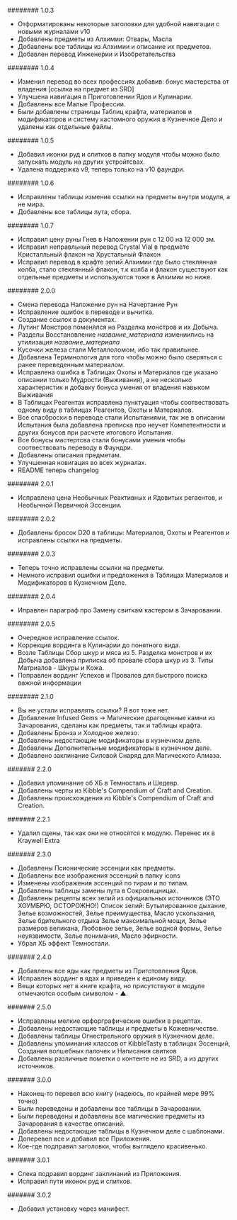 ######## 1.0.3
* Отформатированы некоторые заголовки для удобной навигации с новыми журналами v10
* Добавлены предметы из Алхимии: Отвары, Масла
* Добавлены все таблицы из Алхимии и описание их предметов.
* Добавлен перевод Инженерии и Изобретательства

######## 1.0.4
* Изменил перевод во всех профессиях добавив: бонус мастерства от владения [ссылка на предмет из SRD]
* Улучшена навигация в Приготовлении Ядов и Кулинарии.
* Добавлены все Малые Профессии.
* Были добавлены страницы Таблиц крафта, материалов и модификаторов и систему кастомного оружия в Кузнечное Дело
и удалены как отдельные файлы.

######## 1.0.5
* Добавил иконки руд и слитков в папку модуля чтобы можно было запускать модуль на других устройтсвах.
* Удалена поддержка v9, теперь только на v10 фаундри.

######## 1.0.6
* Исправлены таблицы изменив ссылки на предметы внутри модуля, а не мира.
* Добавлены все таблицы лута, сбора.

######## 1.0.7
* Исправил цену руны Гнев в Наложении рун с 12 00 на 12 000 зм.
* Исправил неправльный перевод Crystal Vial в предмете Кристалльный флакон на Хрустальный Флакон
* Исправил перевод в крафте зелий Алхимии где было стеклянная колба, стало стеклянный флакон, т.к колба и флакон существуют как
  отдельные предметы и используются тоже в Алхимии но ниже.

######## 2.0.0
* Смена перевода Наложение рун на Начертание Рун
* Исправление ошибок в переводе и вычитка.
* Создание ссылок в документах.
* Лутинг Монстров поменялся на Разделка монстров и их Добыча.
* Разделы Восстановление *название_материала* измениились на утилизация *название_материала*
* Кусочки железа стали Металлоломом, ибо так правильнее.
* Добавлена Терминология для того чтобы можно было сверяться с ранее переведенным материалом.
* Исправлена ошибка в Таблицах Охоты и Материалов где указано описании только Мудрости (Выживания), а не несколько характеристик
  и добавку бонуса умения от владения навыком Выживания
* В Таблицах Реагентах исправлена пунктуация чтобы соотвествовать одному виду в таблицах Реагентов, Охоты и Материалов.
* Все спасброски в переводе стали Испытаниями, так же в описании Испытания была добавлена преписка про неучет Компетентности и
  других бонусов при расчете итогового Испытания.
* Все бонусы мастертсва стали бонусами умения чтобы соотвествовать переводу в Фаундри.
* Добавлены описания предметам.
* Улучшенная новигация во всех журналах.
* README теперь changelog

######## 2.0.1
* Исправлена цена Необычных Реактивных и Ядовитых регаентов, и Необычной Первичной Эссенции.

######## 2.0.2
* Добавлены бросок D20 в таблицы: Материалов, Охоты и Реагентов и исправлены ссылки на предметы.

######## 2.0.3
* Теперь точно исправлены ссылки на предметы.
* Немного исправил ошибки и предложения в Таблицах Материалов и Модификаторов в Кузнечном Деле.

######## 2.0.4
* Иправлен параграф про Замену свиткам кастером в Зачаровании.

######## 2.0.5
* Очередное исправление ссылок.
* Коррекция вординга в Кулинарии до понятного вида.
* Возле Таблицы Сбор шкур и мяса из 5. Разделка монстров и их Добыча добавлена приписка об провале сбора шкур
  из 3. Типы Матриалов - Шкуры и Кожа.
* Поправлен вординг Успехов и Провалов для быстрого поиска важной информации

######## 2.1.0
* Вы не устали исправлять ссылки? Я вот тоже нет.
* Добавление Infused Gems -> Магические драгоценные камни из Зачарования, сделаны как предметы, так и таблицы крафта.
* Добавлены Бронза и Холодное железо.
* Добавлены недостающие модификаторы в кузнечном деле.
* Добавлены Дополнительные модификаторы в кузнечном деле.
* Добавлено заклинание Силовой Снаряд для Магического Алмаза.

####### 2.2.0
* Добавил упоминание об ХБ в Темносталь и Шедевр.
* Добавлены черты из Kibble's Compendium of Craft and Creation.
* Добавлены происхождения из Kibble's Compendium of Craft and Creation.

####### 2.2.1
* Удалил сцены, так как они не относятся к модулю. Перенес их в Kraywell Extra

####### 2.3.0
* Добавлены Псионические эссенции как предметы.
* Добавлены все изображения эссенций в папку icons
* Изменены изображения эссенций по тирам и по типам.
* Добавлены таблицы замены лута в Сокровищницах.
* Добавлены рецепты всех зелий из официальных источников (ЭТО ХОУМБРЮ, ОСТОРОЖНО!)
  Список зелий: Бутылированное дыхание, Зелье возможностей, Зелье преимущества, Масло ускользания, Зелье бдительного отдыха
                Зелье максимальной мощи, Зелье размеров великана, Любовное зелье, Зелье водной формы, Зелье неуязвимости,
                Зелье понимания, Масло эфирности.
* Убрал ХБ эффект Темностали.

####### 2.4.0
* Добавлены все яды как предметы из Приготовления Ядов.
* Исправлен вординг в ядах и приведен к единому виду.
* Вещи которых нет в книге крафта, но присутствуют в модуле отмечаются особым символом - ▲.

####### 2.5.0
* Исправлены мелкие орфорграфические ошибки в рецептах. 
* Добавлены недостающие таблицы и предметы в Кожевничестве.
* Добавлены таблицы Огнестрельного оружия в Кузнечном деле.
* Добавлены упоминания классов от KibbleTasty в таблицах Эссенций, Создания волшебных палочек и Написания свитков
* Добавлены различные пометки о контенте не из SRD, а из других источников.

####### 3.0.0
* Наконец-то перевел всю книгу (надеюсь, по крайней мере 99% точно)
* Были переведены и добавлены все таблицы в Зачаровании.
* Были переведены и добавлены все магические предметы из Зачарования в качестве описаний.
* Добавлены недостающие таблицы в Кузнечном деле с шаблонами.
* Доперевел все и добавил все Приложения.
* Кое-где подправил заголовки, чтобы выглядело красивенько.

####### 3.0.1
* Слека подравил вординг заклинаний из Приложения.
* Исправил пути иконок руд и слитков.

####### 3.0.2
* Добавил установку через манифест.
